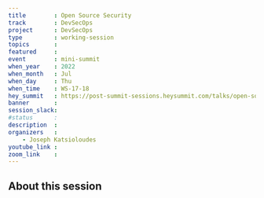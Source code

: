 ```yaml
---
title        : Open Source Security
track        : DevSecOps
project      : DevSecOps
type         : working-session
topics       :
featured     :
event        : mini-summit
when_year    : 2022
when_month   : Jul
when_day     : Thu
when_time    : WS-17-18
hey_summit   : https://post-summit-sessions.heysummit.com/talks/open-source-security/
banner       :
session_slack:
#status      : 
description  :
organizers   :
    - Joseph Katsioloudes      
youtube_link : 
zoom_link    : 
---
```


## About this session
